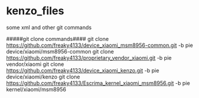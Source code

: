 # kenzo_files
some xml and other git commands


#####git clone commands####
git clone https://github.com/freaky4133/device_xiaomi_msm8956-common.git -b pie device/xiaomi/msm8956-common
git clone https://github.com/freaky4133/proprietary_vendor_xiaomi.git -b pie vendor/xiaomi
git clone https://github.com/freaky4133/device_xiaomi_kenzo.git -b pie device/xiaomi/kenzo
git clone https://github.com/freaky4133/Escrima_kernel_xiaomi_msm8956.git -b pie kernel/xiaomi/msm8956

